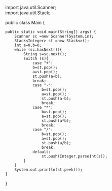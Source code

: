 import java.util.Scanner;  
import java.util.Stack;  
  
public class Main {  
  
    public static void main(String[] args) {  
        Scanner sc =new Scanner(System.in);  
        Stack<Integer> st =new Stack<>();  
        int a=0,b=0;  
        while (sc.hasNext()){  
            String s=sc.next();  
            switch (s){  
                case "+":  
                b=st.pop();  
                a=st.pop();  
                st.push(a+b);  
                break;  
                case "-":  
                    b=st.pop();  
                    a=st.pop();  
                    st.push(a-b);  
                    break;  
                case "*":  
                    b=st.pop();  
                    a=st.pop();  
                    st.push(a*b);  
                    break;  
                case "/":  
                    b=st.pop();  
                    a=st.pop();  
                    st.push(a/b);  
                    break;  
                default:  
                    st.push(Integer.parseInt(s));  
            }  
        }  
        System.out.println(st.peek());  
    }  
}  
